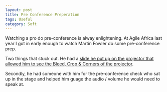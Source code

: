 ```yaml
---
layout: post
title: Pre Conference Preperation
tags: Useful
category: Soft
---
```

Watching a pro do pre-conference is alway enlightening. At Agile Africa last year I got in early enough to watch Martin Fowler do some pre-conference prep.

Two things that stuck out. He had a [slide he put up on the projector that allowed him to see the Bleed, Crop & Corners of the projector](http://presentationpatterns.com/resources/).

Secondly, he had someone with him for the pre-conference check who sat up in the stage and helped him guage the audio / volume he would need to speak at.

